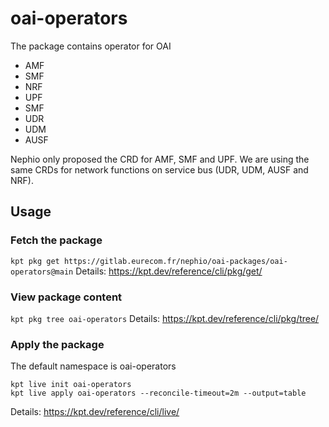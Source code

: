 # oai-operators

The package contains operator for OAI

- AMF
- SMF
- NRF
- UPF
- SMF
- UDR
- UDM
- AUSF

Nephio only proposed the CRD for AMF, SMF and UPF. We are using the same CRDs for network functions on service bus (UDR, UDM, AUSF and NRF). 

## Usage

### Fetch the package
`kpt pkg get https://gitlab.eurecom.fr/nephio/oai-packages/oai-operators@main`
Details: https://kpt.dev/reference/cli/pkg/get/

### View package content
`kpt pkg tree oai-operators`
Details: https://kpt.dev/reference/cli/pkg/tree/

### Apply the package

The default namespace is oai-operators

```
kpt live init oai-operators
kpt live apply oai-operators --reconcile-timeout=2m --output=table
```

Details: https://kpt.dev/reference/cli/live/
